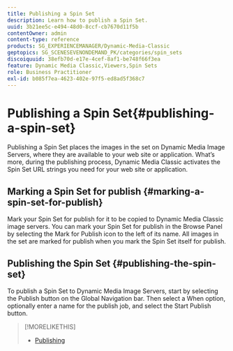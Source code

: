 ```yaml
---
title: Publishing a Spin Set
description: Learn how to publish a Spin Set.
uuid: 3b21ee5c-e494-48d0-8ccf-cb7670d11f5b
contentOwner: admin
content-type: reference
products: SG_EXPERIENCEMANAGER/Dynamic-Media-Classic
geptopics: SG_SCENESEVENONDEMAND_PK/categories/spin_sets
discoiquuid: 38efb70d-e17e-4cef-8af1-be748f66f3ea
feature: Dynamic Media Classic,Viewers,Spin Sets
role: Business Practitioner
exl-id: b085f7ea-4623-402e-97f5-ed8ad5f368c7
---
```

# Publishing a Spin Set{#publishing-a-spin-set}

Publishing a Spin Set places the images in the set on Dynamic Media Image Servers, where they are available to your web site or application. What’s more, during the publishing process, Dynamic Media Classic activates the Spin Set URL strings you need for your web site or application.

## Marking a Spin Set for publish {#marking-a-spin-set-for-publish}

Mark your Spin Set for publish for it to be copied to Dynamic Media Classic image servers. You can mark your Spin Set for publish in the Browse Panel by selecting the Mark for Publish icon to the left of its name. All images in the set are marked for publish when you mark the Spin Set itself for publish.

## Publishing the Spin Set {#publishing-the-spin-set}

To publish a Spin Set to Dynamic Media Image Servers, start by selecting the Publish button on the Global Navigation bar. Then select a When option, optionally enter a name for the publish job, and select the Start Publish button.

>[!MORELIKETHIS]
>
>* [Publishing](publishing-files.md#publishing_files)
